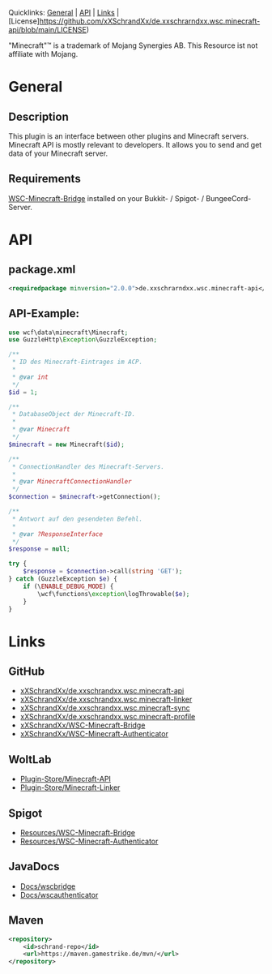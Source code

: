 Quicklinks: [General](#general) | [API](#api) | [Links](#links) | [License]https://github.com/xXSchrandXx/de.xxschrarndxx.wsc.minecraft-api/blob/main/LICENSE)

"Minecraft"™ is a trademark of Mojang Synergies AB. This Resource ist not affiliate with Mojang.

# General
## Description
This plugin is an interface between other plugins and Minecraft servers. Minecraft API is mostly relevant to developers. It allows you to send and get data of your Minecraft server.
## Requirements
[WSC-Minecraft-Bridge](#links) installed on your Bukkit- / Spigot- / BungeeCord-Server.
# API
## package.xml
```XML
<requiredpackage minversion="2.0.0">de.xxschrarndxx.wsc.minecraft-api</requiredpackage >
```
## API-Example:
```PHP
use wcf\data\minecraft\Minecraft;
use GuzzleHttp\Exception\GuzzleException;

/**
 * ID des Minecraft-Eintrages im ACP.
 * 
 * @var int
 */
$id = 1;

/**
 * DatabaseObject der Minecraft-ID.
 * 
 * @var Minecraft
 */
$minecraft = new Minecraft($id);

/**
 * ConnectionHandler des Minecraft-Servers.
 * 
 * @var MinecraftConnectionHandler
 */
$connection = $minecraft->getConnection();

/**
 * Antwort auf den gesendeten Befehl.
 * 
 * @var ?ResponseInterface
 */
$response = null;

try {
    $response = $connection->call(string 'GET');
} catch (GuzzleException $e) {
    if (\ENABLE_DEBUG_MODE) {
        \wcf\functions\exception\logThrowable($e);
    }
}
```
# Links
## GitHub
* [xXSchrandXx/de.xxschrandxx.wsc.minecraft-api](https://github.com/xXSchrandXx/de.xxschrandxx.wsc.minecraft-api)
* [xXSchrandXx/de.xxschrandxx.wsc.minecraft-linker](https://github.com/xXSchrandXx/de.xxschrandxx.wsc.minecraft-linker)
* [xXSchrandXx/de.xxschrandxx.wsc.minecraft-sync](https://github.com/xXSchrandXx/de.xxschrandxx.wsc.minecraft-sync)
* [xXSchrandXx/de.xxschrandxx.wsc.minecraft-profile](https://github.com/xXSchrandXx/de.xxschrandxx.wsc.minecraft-profile)
* [xXSchrandXx/WSC-Minecraft-Bridge](https://github.com/xXSchrandXx/WSC-Minecraft-Bridge)
* [xXSchrandXx/WSC-Minecraft-Authenticator](https://github.com/xXSchrandXx/WSC-Minecraft-Authenticator)

## WoltLab
* [Plugin-Store/Minecraft-API](https://www.woltlab.com/pluginstore/file/7077-minecraft-api/)
* [Plugin-Store/Minecraft-Linker](https://www.woltlab.com/pluginstore/file/7093-minecraft-linker/)
## Spigot
* [Resources/WSC-Minecraft-Bridge](https://www.spigotmc.org/resources/wsc-minecraft-bridge.100716/)
* [Resources/WSC-Minecraft-Authenticator](https://www.spigotmc.org/resources/wsc-minecraft-authenticator.101169/)
## JavaDocs
* [Docs/wscbridge](https://maven.gamestrike.de/docs/wscbridge/)
* [Docs/wscauthenticator](https://maven.gamestrike.de/docs/wscauthenticator/)
## Maven
```XML
<repository>
	<id>schrand-repo</id>
	<url>https://maven.gamestrike.de/mvn/</url>
</repository>
```